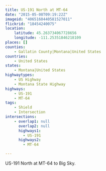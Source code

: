 ```yaml
---
title: US-191 North at MT-64
date: "2015-05-08T09:19:22Z"
imageid: "4065160440581527011"
flickrid: "18454240075"
location:
    latitude: 45.263734067728656
    longitude: -111.25351846218109
places: []
counties:
    - Gallatin County|Montana|United States
countries:
    - United States
states:
    - Montana|United States
highwaytypes:
    - US Highway
    - Montana State Highway
highways:
    - US-191
    - MT-64
tags:
    - Shield
    - Intersection
intersections:
    - overlap1: null
      overlap2: null
      highways1:
        - US-191
      highways2:
        - MT-64

---
```

US-191 North at MT-64 to Big Sky.